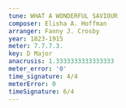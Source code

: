 ```yaml
---
tune: WHAT A WONDERFUL SAVIOUR
composer: Elisha A. Hoffman
arranger: Fanny J. Crosby
year: 1823-1915
meter: 7.7.7.3.
key: D Major
anacrusis: 1.3333333333333333
meter_error: '0'
time_signature: 4/4
meterError: 0
timeSignature: 6/4
---
```

